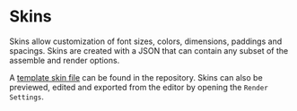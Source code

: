 # Skins

Skins allow customization of font sizes, colors, dimensions, paddings and
spacings. Skins are created with a JSON that can contain any subset of the
assemble and render options.

A [template skin
file](https://github.com/coastalwhite/wavedrom-rs/tree/main/skins/template.json5)
can be found in the repository. Skins can also be previewed, edited and exported
from the editor by opening the `Render Settings`.
